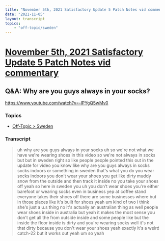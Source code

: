 ```yaml
---
title: "November 5th, 2021 Satisfactory Update 5 Patch Notes vid commentary Q&A: Why are you guys always in your socks?"
date: "2021-11-05"
layout: transcript
topics:
    - "off-topic/sweden"
---
```

# [November 5th, 2021 Satisfactory Update 5 Patch Notes vid commentary](../2021-11-05.md)
## Q&A: Why are you guys always in your socks?
https://www.youtube.com/watch?v=-lPYgQ5wMv0

### Topics
* [Off-Topic > Sweden](../topics/off-topic/sweden.md)

### Transcript

> uh why are you guys always in your socks uh so we're not what we have we're wearing shoes in this video so we're not always in socks but but in sweden right so like people people pointed this out in the update for video you know like why are you guys always in socks socks indoors or something in sweden that's what you do you wear socks indoors you don't wear your shoes you get like dirty muddy snow from the outside and then track it inside no you take your shoes off yeah so here in sweden you uh you don't wear shoes you're either barefoot or wearing socks even in business yep at coffee stand everyone takes their shoes off there are some businesses where but in those places like it's built for shoes yeah um kind of two i think she's just a u.s thing no it's actually an australian thing as well people wear shoes inside in australia but yeah it makes the most sense you don't get all the from outside inside and some people like but the inside the floor inside is dirty and you're wearing socks well it's not that dirty because you don't wear your shoes yeah exactly it's a weird catch-22 but it works out yeah um so yeah
